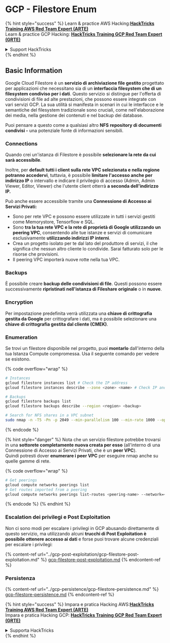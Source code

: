 # GCP - Filestore Enum

{% hint style="success" %}
Learn & practice AWS Hacking:<img src="../../../.gitbook/assets/image (1).png" alt="" data-size="line">[**HackTricks Training AWS Red Team Expert (ARTE)**](https://training.hacktricks.xyz/courses/arte)<img src="../../../.gitbook/assets/image (1).png" alt="" data-size="line">\
Learn & practice GCP Hacking: <img src="../../../.gitbook/assets/image (2).png" alt="" data-size="line">[**HackTricks Training GCP Red Team Expert (GRTE)**<img src="../../../.gitbook/assets/image (2).png" alt="" data-size="line">](https://training.hacktricks.xyz/courses/grte)

<details>

<summary>Support HackTricks</summary>

* Check the [**subscription plans**](https://github.com/sponsors/carlospolop)!
* **Join the** 💬 [**Discord group**](https://discord.gg/hRep4RUj7f) or the [**telegram group**](https://t.me/peass) or **follow** us on **Twitter** 🐦 [**@hacktricks\_live**](https://twitter.com/hacktricks\_live)**.**
* **Share hacking tricks by submitting PRs to the** [**HackTricks**](https://github.com/carlospolop/hacktricks) and [**HackTricks Cloud**](https://github.com/carlospolop/hacktricks-cloud) github repos.

</details>
{% endhint %}

## Basic Information

Google Cloud Filestore è un **servizio di archiviazione file gestito** progettato per applicazioni che necessitano sia di un **interfaccia filesystem che di un filesystem condiviso per i dati**. Questo servizio si distingue per l'offerta di condivisioni di file ad alte prestazioni, che possono essere integrate con vari servizi GCP. La sua utilità si manifesta in scenari in cui le interfacce e le semantiche del filesystem tradizionale sono cruciali, come nell'elaborazione dei media, nella gestione dei contenuti e nel backup dei database.

Puoi pensare a questo come a qualsiasi altro **NFS** **repository di documenti condivisi -** una potenziale fonte di informazioni sensibili.

### Connections

Quando crei un'istanza di Filestore è possibile **selezionare la rete da cui sarà accessibile**.

Inoltre, per **default tutti i client sulla rete VPC selezionata e nella regione potranno accedervi**, tuttavia, è possibile **limitare l'accesso anche per indirizzo IP** o intervallo e indicare il privilegio di accesso (Admin, Admin Viewer, Editor, Viewer) che l'utente client otterrà **a seconda dell'indirizzo IP.**

Può anche essere accessibile tramite una **Connessione di Accesso ai Servizi Privati:**

* Sono per rete VPC e possono essere utilizzate in tutti i servizi gestiti come Memorystore, Tensorflow e SQL.
* Sono **tra la tua rete VPC e la rete di proprietà di Google utilizzando un peering VPC**, consentendo alle tue istanze e servizi di comunicare esclusivamente **utilizzando indirizzi IP interni**.
* Crea un progetto isolato per te dal lato del produttore di servizi, il che significa che nessun altro cliente lo condivide. Sarai fatturato solo per le risorse che provisioni.
* Il peering VPC importerà nuove rotte nella tua VPC.

### Backups

È possibile creare **backup delle condivisioni di file**. Questi possono essere successivamente **ripristinati nell'istanza di Fileshare originale** o in **nuove**.

### Encryption

Per impostazione predefinita verrà utilizzata una **chiave di crittografia gestita da Google** per crittografare i dati, ma è possibile selezionare una **chiave di crittografia gestita dal cliente (CMEK)**.

### Enumeration

Se trovi un filestore disponibile nel progetto, puoi **montarlo** dall'interno della tua Istanza Compute compromessa. Usa il seguente comando per vedere se esistono. 

{% code overflow="wrap" %}
```bash
# Instances
gcloud filestore instances list # Check the IP address
gcloud filestore instances describe --zone <zone> <name> # Check IP and access restrictions

# Backups
gcloud filestore backups list
gcloud filestore backups describe --region <region> <backup>

# Search for NFS shares in a VPC subnet
sudo nmap -n -T5 -Pn -p 2049 --min-parallelism 100 --min-rate 1000 --open 10.99.160.2/20
```
{% endcode %}

{% hint style="danger" %}
Nota che un servizio filestore potrebbe trovarsi in una **sottorete completamente nuova creata per esso** (all'interno di una Connessione di Accesso ai Servizi Privati, che è un **peer VPC**).\
Quindi potresti dover **enumerare i peer VPC** per eseguire nmap anche su quelle gamme di rete.

{% code overflow="wrap" %}
```bash
# Get peerings
gcloud compute networks peerings list
# Get routes imported from a peering
gcloud compute networks peerings list-routes <peering-name> --network=<network-name> --region=<region> --direction=INCOMING
```
{% endcode %}
{% endhint %}

### Escalation dei privilegi e Post Exploitation

Non ci sono modi per escalare i privilegi in GCP abusando direttamente di questo servizio, ma utilizzando alcuni **trucchi di Post Exploitation è possibile ottenere accesso ai dati** e forse puoi trovare alcune credenziali per escalare i privilegi:

{% content-ref url="../gcp-post-exploitation/gcp-filestore-post-exploitation.md" %}
[gcp-filestore-post-exploitation.md](../gcp-post-exploitation/gcp-filestore-post-exploitation.md)
{% endcontent-ref %}

### Persistenza

{% content-ref url="../gcp-persistence/gcp-filestore-persistence.md" %}
[gcp-filestore-persistence.md](../gcp-persistence/gcp-filestore-persistence.md)
{% endcontent-ref %}

{% hint style="success" %}
Impara e pratica Hacking AWS:<img src="../../../.gitbook/assets/image (1).png" alt="" data-size="line">[**HackTricks Training AWS Red Team Expert (ARTE)**](https://training.hacktricks.xyz/courses/arte)<img src="../../../.gitbook/assets/image (1).png" alt="" data-size="line">\
Impara e pratica Hacking GCP: <img src="../../../.gitbook/assets/image (2).png" alt="" data-size="line">[**HackTricks Training GCP Red Team Expert (GRTE)**<img src="../../../.gitbook/assets/image (2).png" alt="" data-size="line">](https://training.hacktricks.xyz/courses/grte)

<details>

<summary>Supporta HackTricks</summary>

* Controlla i [**piani di abbonamento**](https://github.com/sponsors/carlospolop)!
* **Unisciti al** 💬 [**gruppo Discord**](https://discord.gg/hRep4RUj7f) o al [**gruppo telegram**](https://t.me/peass) o **seguici** su **Twitter** 🐦 [**@hacktricks\_live**](https://twitter.com/hacktricks\_live)**.**
* **Condividi trucchi di hacking inviando PR ai** [**HackTricks**](https://github.com/carlospolop/hacktricks) e [**HackTricks Cloud**](https://github.com/carlospolop/hacktricks-cloud) repos di github.

</details>
{% endhint %}
